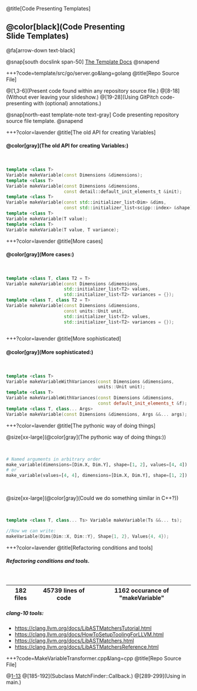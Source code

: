 @title[Code Presenting Templates]

## @color[black](Code Presenting<br>Slide Templates)

@fa[arrow-down text-black]

@snap[south docslink span-50]
[The Template Docs](https://gitpitch.com/docs/the-template)
@snapend


+++?code=template/src/go/server.go&lang=golang
@title[Repo Source File]

@[1,3-6](Present code found within any repository source file.)
@[8-18](Without ever leaving your slideshow.)
@[19-28](Using GitPitch code-presenting with (optional) annotations.)

@snap[north-east template-note text-gray]
Code presenting repository source file template.
@snapend


+++?color=lavender
@title[The old API for creating Variables]

#### @color[gray](The old API for creating Variables:)

</br>

```cpp
template <class T> 
Variable makeVariable(const Dimensions &dimensions);
template <class T> 
Variable makeVariable(const Dimensions &dimensions, 
                      const detail::default_init_elements_t &init);
template <class T> 
Variable makeVariable(const std::initializer_list<Dim> &dims, 
                      const std::initializer_list<scipp::index> &shape);
template <class T> 
Variable makeVariable(T value);
template <class T>
Variable makeVariable(T value, T variance);
```

+++?color=lavender
@title[More cases]

#### @color[gray](More cases:)

</br>

```cpp
template <class T, class T2 = T> 
Variable makeVariable(const Dimensions &dimensions, 
                      std::initializer_list<T2> values, 
                      std::initializer_list<T2> variances = {});
template <class T, class T2 = T> 
Variable makeVariable(const Dimensions &dimensions, 
                      const units::Unit unit,
                      std::initializer_list<T2> values, 
                      std::initializer_list<T2> variances = {});
                      
```
                      
+++?color=lavender
@title[More sophisticated]

#### @color[gray](More sophisticated:)

</br>

```cpp
template <class T> 
Variable makeVariableWithVariances(const Dimensions &dimensions, 
                                   units::Unit unit);
template <class T> 
Variable makeVariableWithVariances(const Dimensions &dimensions, 
                                   const default_init_elements_t &f);
template <class T, class... Args> 
Variable makeVariable(const Dimensions &dimensions, Args &&... args);
```

+++?color=lavender
@title[The pythonic way of doing things]

@size[xx-large](@color[gray](The pythonic way of doing things:))

</br>

```python
# Named arguments in arbitrary order
make_variable(dimensions=[Dim.X, Dim.Y], shape=[1, 2], values=[4, 4])
# or 
make_variable(values=[4, 4], dimensions=[Dim.X, Dim.Y], shape=[1, 2])
```
</br>

@size[xx-large](@color[gray](Could we do something similar in C++?))

</br>

```cpp
template <class T, class... Ts> Variable makeVariable(Ts &&... ts);

//Now we can write:
makeVariable(Dims{Dim::X, Dim::Y}, Shape{1, 2}, Values{4, 4});
```

+++?color=lavender
@title[Refactoring conditions and tools]

##### Refactoring conditions and tools.

</br>

| 182 files | 45739 lines of code | 1162 occurance of "makeVariable"|
|-----------|---------------------|---------------------------------|

##### clang-10 tools:
- <https://clang.llvm.org/docs/LibASTMatchersTutorial.html>
- <https://clang.llvm.org/docs/HowToSetupToolingForLLVM.html>
- <https://clang.llvm.org/docs/LibASTMatchers.html>
- <https://clang.llvm.org/docs/LibASTMatchersReference.html>

<!--+++?color=lavender-->
<!--@title[Match finder callback]-->

<!--@size[xx-large](@color[gray](Subclass MatchFinder::Callback :))-->

<!--```cpp-->
<!--class MakeVariableWithDimsCallBack: public MatchFinder::MatchCallback {-->
<!--public:-->
<!--  using ReplMap = std::map<std::string, Replacements>;-->
<!--  MakeVariableWithDimsCallBack(ReplMap *rm) : replMap(rm) {}-->
<!--  virtual void run(const MatchFinder::MatchResult &Result);-->
<!--private:-->
<!--  ReplMap *replMap;-->
<!--};-->
<!--``` -->

<!--@size[xx-large](@color[gray](Using the custom class :))-->

<!--```cpp-->
<!--static StatementMatcher MakeVariableMatcher = ...;-->
<!--int main(int argc, const char **argv) {-->
<!--  CommonOptionsParser OptionsParser(argc, argv, MyToolCategory);-->
<!--  RefactoringTool Tool(OptionsParser.getCompilations(), -->
<!--                       OptionsParser.getSourcePathList());-->
<!--  MakeVariableWithDimsCallBack withDimensions(&Tool.getReplacements());-->
<!--  MatchFinder Finder;-->
<!--  Finder.addMatcher(MakeVariableMatcher, &withDimensions);-->
<!--  retrun Tool.runAndSave(newFrontendActionFactory(&Finder).get());-->
<!--}-->
<!--```-->

+++?code=MakeVariableTransformer.cpp&lang=cpp
@title[Repo Source File]

@[1-13](Includes.)
@[185-192](Subclass MatchFinder::Callback.)
@[289-299](Using in main.)

